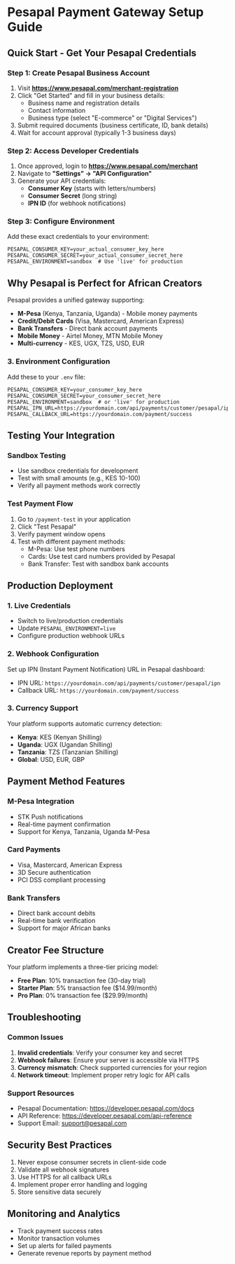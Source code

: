 # Pesapal Payment Gateway Setup Guide

## Quick Start - Get Your Pesapal Credentials

### Step 1: Create Pesapal Business Account
1. Visit **https://www.pesapal.com/merchant-registration**
2. Click "Get Started" and fill in your business details:
   - Business name and registration details
   - Contact information
   - Business type (select "E-commerce" or "Digital Services")
3. Submit required documents (business certificate, ID, bank details)
4. Wait for account approval (typically 1-3 business days)

### Step 2: Access Developer Credentials
1. Once approved, login to **https://www.pesapal.com/merchant**
2. Navigate to **"Settings" → "API Configuration"**
3. Generate your API credentials:
   - **Consumer Key** (starts with letters/numbers)
   - **Consumer Secret** (long string)
   - **IPN ID** (for webhook notifications)

### Step 3: Configure Environment
Add these exact credentials to your environment:
```env
PESAPAL_CONSUMER_KEY=your_actual_consumer_key_here
PESAPAL_CONSUMER_SECRET=your_actual_consumer_secret_here
PESAPAL_ENVIRONMENT=sandbox  # Use 'live' for production
```

## Why Pesapal is Perfect for African Creators

Pesapal provides a unified gateway supporting:
- **M-Pesa** (Kenya, Tanzania, Uganda) - Mobile money payments
- **Credit/Debit Cards** (Visa, Mastercard, American Express)
- **Bank Transfers** - Direct bank account payments
- **Mobile Money** - Airtel Money, MTN Mobile Money
- **Multi-currency** - KES, UGX, TZS, USD, EUR

### 3. Environment Configuration
Add these to your `.env` file:
```env
PESAPAL_CONSUMER_KEY=your_consumer_key_here
PESAPAL_CONSUMER_SECRET=your_consumer_secret_here
PESAPAL_ENVIRONMENT=sandbox  # or 'live' for production
PESAPAL_IPN_URL=https://yourdomain.com/api/payments/customer/pesapal/ipn
PESAPAL_CALLBACK_URL=https://yourdomain.com/payment/success
```

## Testing Your Integration

### Sandbox Testing
- Use sandbox credentials for development
- Test with small amounts (e.g., KES 10-100)
- Verify all payment methods work correctly

### Test Payment Flow
1. Go to `/payment-test` in your application
2. Click "Test Pesapal"
3. Verify payment window opens
4. Test with different payment methods:
   - M-Pesa: Use test phone numbers
   - Cards: Use test card numbers provided by Pesapal
   - Bank Transfer: Test with sandbox bank accounts

## Production Deployment

### 1. Live Credentials
- Switch to live/production credentials
- Update `PESAPAL_ENVIRONMENT=live`
- Configure production webhook URLs

### 2. Webhook Configuration
Set up IPN (Instant Payment Notification) URL in Pesapal dashboard:
- IPN URL: `https://yourdomain.com/api/payments/customer/pesapal/ipn`
- Callback URL: `https://yourdomain.com/payment/success`

### 3. Currency Support
Your platform supports automatic currency detection:
- **Kenya**: KES (Kenyan Shilling)
- **Uganda**: UGX (Ugandan Shilling)
- **Tanzania**: TZS (Tanzanian Shilling)
- **Global**: USD, EUR, GBP

## Payment Method Features

### M-Pesa Integration
- STK Push notifications
- Real-time payment confirmation
- Support for Kenya, Tanzania, Uganda M-Pesa

### Card Payments
- Visa, Mastercard, American Express
- 3D Secure authentication
- PCI DSS compliant processing

### Bank Transfers
- Direct bank account debits
- Real-time bank verification
- Support for major African banks

## Creator Fee Structure
Your platform implements a three-tier pricing model:
- **Free Plan**: 10% transaction fee (30-day trial)
- **Starter Plan**: 5% transaction fee ($14.99/month)
- **Pro Plan**: 0% transaction fee ($29.99/month)

## Troubleshooting

### Common Issues
1. **Invalid credentials**: Verify your consumer key and secret
2. **Webhook failures**: Ensure your server is accessible via HTTPS
3. **Currency mismatch**: Check supported currencies for your region
4. **Network timeout**: Implement proper retry logic for API calls

### Support Resources
- Pesapal Documentation: https://developer.pesapal.com/docs
- API Reference: https://developer.pesapal.com/api-reference
- Support Email: support@pesapal.com

## Security Best Practices
1. Never expose consumer secrets in client-side code
2. Validate all webhook signatures
3. Use HTTPS for all callback URLs
4. Implement proper error handling and logging
5. Store sensitive data securely

## Monitoring and Analytics
- Track payment success rates
- Monitor transaction volumes
- Set up alerts for failed payments
- Generate revenue reports by payment method